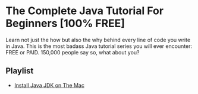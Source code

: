 # The Complete Java Tutorial For Beginners [100% FREE]

Learn not just the how but also the why behind every line of code you write in Java. This is the most badass Java tutorial series you will ever encounter: FREE or PAID. 150,000 people say so, what about you?

## Playlist

* [Install Java JDK on The Mac](https://www.youtube.com/watch?v=8ORAAMr-_-0&t=0s&list=PLonJJ3BVjZW4QfXVLHe6ewOxLne_XFGWB&index=2)
